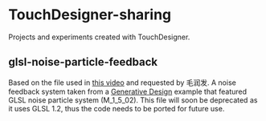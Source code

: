 # TouchDesigner-sharing
Projects and experiments created with TouchDesigner.


## glsl-noise-particle-feedback
Based on the file used in [this video](https://youtu.be/HlafwGDvmPc) and requested by 毛润发.
A noise feedback system taken from a [Generative Design](https://docs.derivative.ca/Generative_Design) example that featured GLSL noise particle system (M_1_5_02). This file will soon be deprecated as it uses GLSL 1.2, thus the code needs to be ported for future use.
